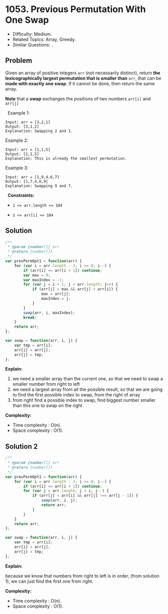 # 1053. Previous Permutation With One Swap

- Difficulty: Medium.
- Related Topics: Array, Greedy.
- Similar Questions: .

## Problem

Given an array of positive integers ```arr``` (not necessarily distinct), return **the ****lexicographically**** largest permutation that is smaller than** ```arr```, that can be **made with exactly one swap**. If it cannot be done, then return the same array.

**Note** that a **swap** exchanges the positions of two numbers ```arr[i]``` and ```arr[j]```

 
Example 1:

```
Input: arr = [3,2,1]
Output: [3,1,2]
Explanation: Swapping 2 and 1.
```

Example 2:

```
Input: arr = [1,1,5]
Output: [1,1,5]
Explanation: This is already the smallest permutation.
```

Example 3:

```
Input: arr = [1,9,4,6,7]
Output: [1,7,4,6,9]
Explanation: Swapping 9 and 7.
```

 
**Constraints:**


	
- ```1 <= arr.length <= 104```
	
- ```1 <= arr[i] <= 104```



## Solution

```javascript
/**
 * @param {number[]} arr
 * @return {number[]}
 */
var prevPermOpt1 = function(arr) {
    for (var i = arr.length - 2; i >= 0; i--) {
        if (arr[i] <= arr[i + 1]) continue;
        var max = 0;
        var maxIndex = -1;
        for (var j = i + 1; j < arr.length; j++) {
            if (arr[j] > max && arr[j] < arr[i]) {
                max = arr[j];
                maxIndex = j;
            }
        }
        swap(arr, i, maxIndex);
        break;
    }
    return arr;
};

var swap = function(arr, i, j) {
    var tmp = arr[i];
    arr[i] = arr[j];
    arr[j] = tmp;
};
```

**Explain:**

1. we need a smaller array than the current one, so that we need to swap a smaller number from right to left
2. we need a largest array from all the possible result, so that we are going to find the first possible index to swap, from the right of array
3. from right find a possible index to swap, find biggest number smaller than this one to swap on the right

**Complexity:**

* Time complexity : O(n).
* Space complexity : O(1).

## Solution 2

```javascript
/**
 * @param {number[]} arr
 * @return {number[]}
 */
var prevPermOpt1 = function(arr) {
    for (var i = arr.length - 2; i >= 0; i--) {
        if (arr[i] <= arr[i + 1]) continue;
        for (var j = arr.length; j > i; j--) {
            if (arr[j] < arr[i] && arr[j] !== arr[j - 1]) {
                swap(arr, i, j);
                return arr;
            }
        }
    }
    return arr;
};

var swap = function(arr, i, j) {
    var tmp = arr[i];
    arr[i] = arr[j];
    arr[j] = tmp;
};
```

**Explain:**

because we know that numbers from right to left is in order, (from solution 1), we can just find the first one from right. 

**Complexity:**

* Time complexity : O(n).
* Space complexity : O(1).
